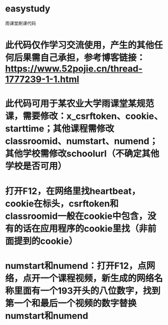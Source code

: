 # easystudy
雨课堂刷课代码
# 此代码仅作学习交流使用，产生的其他任何后果需自己承担，参考博客链接：https://www.52pojie.cn/thread-1777239-1-1.html

# 此代码可用于某农业大学雨课堂某规范课，需要修改：x_csrftoken、cookie、starttime；其他课程需修改classroomid、numstart、numend；其他学校需修改schoolurl（不确定其他学校是否可用）

# 打开F12，在网络里找heartbeat，cookie在标头，csrftoken和classroomid一般在cookie中包含，没有的话在应用程序的cookie里找（非前面提到的cookie）

# numstart和numend：打开F12，点网络，点开一个课程视频，新生成的网络名称里面有一个193开头的八位数字，找到第一个和最后一个视频的数字替换numstart和numend
